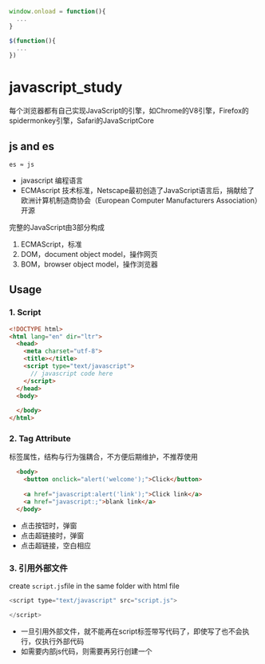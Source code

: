 ```javascript
window.onload = function(){
  ...
}
```
```javascript
$(function(){
  ...
})
```

# javascript_study

每个浏览器都有自己实现JavaScript的引擎，如Chrome的V8引擎，Firefox的spidermonkey引擎，Safari的JavaScriptCore

## js and es

`es ≈ js`
- javascript 编程语言
- ECMAscript 技术标准，Netscape最初创造了JavaScript语言后，捐献给了欧洲计算机制造商协会（European Computer Manufacturers Association）开源

完整的JavaScript由3部分构成
1. ECMAScript，标准
2. DOM，document object model，操作网页
3. BOM，browser object model，操作浏览器

## Usage
### 1. Script
```html
<!DOCTYPE html>
<html lang="en" dir="ltr">
  <head>
    <meta charset="utf-8">
    <title></title>
    <script type="text/javascript">
      // javascript code here
    </script>
  </head>
  <body>
    
  </body>
</html>
```
### 2. Tag Attribute
标签属性，结构与行为强耦合，不方便后期维护，不推荐使用
```html
  <body>
    <button onclick="alert('welcome');">Click</button>
    
    <a href="javascript:alert('link');">Click link</a>
    <a href="javascript:;">blank link</a>    
  </body>
```
- 点击按钮时，弹窗
- 点击超链接时，弹窗
- 点击超链接，空白相应

### 3. 引用外部文件
create `script.js`file in the same folder with html file

```javascript
<script type="text/javascript" src="script.js"> 

</script>
```
- 一旦引用外部文件，就不能再在script标签带写代码了，即使写了也不会执行，仅执行外部代码
- 如需要内部js代码，则需要再另行创建一个<script>标签来书写内部代码
- js代码从上往下顺序执行，需注意外部、内部代码执行顺序


## Rules
1. 每条js语句后要加分号`;`，虽然不写，浏览器会自行补全并运行，但影响效率
2. 通过`var`来定义和赋值变量 `var age = 10;`，规范使用驼峰命名法`firstName`
    - 类似python，js无需要在定义变量时定义数据类型的动态语言
    - `console.log(typeof age);` 通过`typeof `函数查看变量类型
3. 6种数据类型， 基本数据类型String，Number，Boolean，Null，Undefined 以及 引用数据类型Object
    - String
      - 单引号，双引号嵌套
      - 需要显示引号，或特殊字符时，转义字符`\`+ 单引号或双引号
        - `\n`换行
        - `\t`制表符
        - `\\`斜线
    - Number
      - js可以表示的最大数`console.log(Number.MAX_VALUE);` 1.7976931348623157e+308
      - js可以表示的最小数`console.log(Number.MIN_VALUE);` 5e-324 但这也是大于0的最小正数，而不是负数
      - 超过上述最大值时，返回`Infinity`正无穷，Infinity本身也是数值型，`-Infinity`为负无穷
        ```javascript
        var a = Infinity;
        console.log(typeof a); 
        // return number
        ```
      - `NaN` 也是数值型 Not a number
        ```javascript
        var a = NaN;
        console.log(typeof a); 
        // return number
        ```
      - 进行浮点型数值运算时，可能得到不准确数值，因为计算机无法用二进制精确表示十进制的十分之一，但其他语言有纠偏机制，而js没有
        ```
        var c = 0.1 + 0.2;
        console.log(c);
        // return 0.30000000000000004
        ```
    - Boolean
      ```javascript
      var bool = true;
      console.log(typeof bool);
      // return boolean
      ```
    - Null 空值，是一个对象类型
      ```javascript
      var a = null;
      console.log(typeof a);
      // return object
      ```
    - Undefined 未定义，当声明一个变量，且不给变量赋值时，该变量为undefined
      ```jaavscript
      var x;
      console.log(x);
      // return undifined
      ```

4. 强制类型转换
    - **转换为string**
      - `toString()`方法，Null和Undefined没有此方法
        ```javascript
        var x = 123;
        var y = x.toString();
        console.log(typeof x);
        console.log(typeof y);
        // return number
        // return string
        ```
        - `toString()方法不改变原变量的数值类型`
        - 可是使用`a = a.toString()`来覆盖掉原变量的数据类型
      - `String()`函数，可以将null和undefined直接转换为字符串“null”和“undefined”
        ```javascript
        var x = null;
        var y = String(x);
        console.log(typeof x);
        console.log(typeof y);
        // return object
        // return string
        ```
    - **转换为number**
      - `Number()`函数
        - 字符串中只有数字
          ```javascript
          var a = "123";
          console.log(typeof a);
          var b = Number(a);
          console.log(typeof b);
          // return string
          // return number
          ```
        - 字符串中含有字母，则转换为`NaN`
          ```javascript
          var a = "1aa23";
          var b = Number(a);
          console.log(typeof b);
          console.log(b);
          // return number
          // return NaN
          ```
        - 空字符串`""`,`"    "`转换为数值`0`
          ```javascript
          var a = "";
          var b = Number(a);
          console.log(typeof b);
          console.log(b);
          // return number
          // return 0
          ```
        - boolean
          - true -> 1
          - false -> 0
        - null -> 0
        - undefiend -> NaN
      - 数字+字符串，转数值`parseInt()`,`parseFloat()`
        ```javascript
        var a = "123.45 px";
        var b = parseInt(a);
        var c = parseFloat(a);
        console.log(b);
        console.log(c);
        // return 123
        // return 123.45
        ```
        - `"a123 bc"`不实用，转换为NaN，只适用于数字开头的字符串
        - 非字符串值，如boolean值会先转换为字符串再转换为数字，那么true -> NaN
      - 进制
        - 十六进制，0x开头
          ```javascript
          var a = oxcafe;
          console.log(a);
          // return 51966 返回显示为十进制
          ```
        - 八进制，0开头，有些浏览器会当做八进制处理，有些浏览器会当成十进制显示
          ```javascript
          var a = 070;
          console.log(a);
          // return 56 返回显示为十进制
          ```
        - 二进制，0b开头。使用的比较少，不是所有浏览器都支持
          ```javascript
          var a = 0b10;
          console.log(a);
          // return 2 返回显示为十进制
          ```
    - **转换为boolean**，`Boolean()`函数
      - 数字转布尔值
        - `0`，`NaN` -> false
        - others -> true
      - 字符串转布尔值
        - 空字符串`""` -> false
        - 其它，包括空格`"  "` -> true
      - null -> false
      - undefined -> false
      - object -> true


















